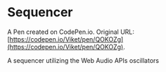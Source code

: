 # Sequencer

A Pen created on CodePen.io. Original URL: [https://codepen.io/Viket/pen/QOKOZg](https://codepen.io/Viket/pen/QOKOZg).

A sequencer utilizing the Web Audio APIs oscillators